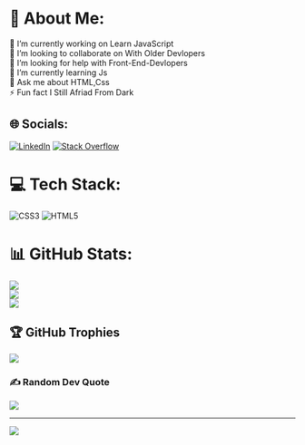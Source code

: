 # 💫 About Me:
🔭 I’m currently working on Learn JavaScript<br>👯 I’m looking to collaborate on With Older Devlopers<br>🤝 I’m looking for help with Front-End-Devlopers<br>🌱 I’m currently learning Js<br>💬 Ask me about HTML,Css<br>⚡ Fun fact I Still Afriad From Dark


## 🌐 Socials:
[![LinkedIn](https://img.shields.io/badge/LinkedIn-%230077B5.svg?logo=linkedin&logoColor=white)](https://linkedin.com/in/ziad-hossam-78662524b) [![Stack Overflow](https://img.shields.io/badge/-Stackoverflow-FE7A16?logo=stack-overflow&logoColor=white)](https://stackoverflow.com/users/21276218) 

# 💻 Tech Stack:
![CSS3](https://img.shields.io/badge/css3-%231572B6.svg?style=for-the-badge&logo=css3&logoColor=white) ![HTML5](https://img.shields.io/badge/html5-%23E34F26.svg?style=for-the-badge&logo=html5&logoColor=white)
# 📊 GitHub Stats:
![](https://github-readme-stats.vercel.app/api?username=ZiadHosssam&theme=default&hide_border=false&include_all_commits=true&count_private=true)<br/>
![](https://github-readme-streak-stats.herokuapp.com/?user=ZiadHosssam&theme=default&hide_border=false)<br/>
![](https://github-readme-stats.vercel.app/api/top-langs/?username=ZiadHosssam&theme=default&hide_border=false&include_all_commits=true&count_private=true&layout=compact)

## 🏆 GitHub Trophies
![](https://github-profile-trophy.vercel.app/?username=ZiadHosssam&theme=radical&no-frame=false&no-bg=false&margin-w=4)

### ✍️ Random Dev Quote
![](https://quotes-github-readme.vercel.app/api?type=horizontal&theme=radical)

---
[![](https://visitcount.itsvg.in/api?id=ZiadHosssam&icon=2&color=0)](https://visitcount.itsvg.in)

<!-- Proudly created with GPRM ( https://gprm.itsvg.in ) -->
